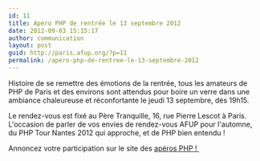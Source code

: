 ```yaml
---
id: 11
title: Apéro PHP de rentrée le 13 septembre 2012
date: 2012-09-03 15:15:17
author: communication
layout: post
guid: http://paris.afup.org/?p=11
permalink: /apero-php-de-rentree-le-13-septembre-2012
---
```

Histoire de se remettre des émotions de la rentrée, tous les amateurs de PHP de Paris et des environs sont attendus pour boire un verre dans une ambiance chaleureuse et réconfortante le jeudi 13 septembre, dès 19h15.

Le rendez-vous est fixé au Père Tranquille, 16, rue Pierre Lescot à Paris. L'occasion de parler de vos envies de rendez-vous AFUP pour l'automne, du PHP Tour Nantes 2012 qui approche, et de PHP bien entendu !

Annoncez votre participation sur le site des <a href="http://www.aperophp.net/apero.php?id=1191">apéros PHP ! </a>
